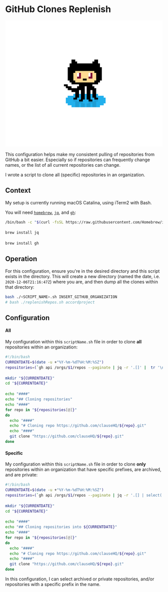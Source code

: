 # GitHub Clones Replenish

![GitHub Replenish Logo](../images/gitReplenish.png)

This configuration helps make my consistent pulling of repositories from GitHub a bit easier. Especially so if repositories can frequently change names, or the list of all current repositories can change. 

I wrote a script to clone all (specific) repositories in an organization.

## Context

My setup is currently running macOS Catalina, using iTerm2 with Bash.

You will need [`homebrew`](https://brew.sh/), [`jq`](https://stedolan.github.io/jq/), and [`gh`](https://cli.github.com/):

```sh
/bin/bash -c "$(curl -fsSL https://raw.githubusercontent.com/Homebrew/install/HEAD/install.sh)"

brew install jq

brew install gh
```

## Operation

For this configuration, ensure you're in the desired directory and this script exists in the directory. This will create a new directory (named the date, i.e. `2020-12-06T21:16:47Z`) where you are, and then dump all the clones within that directory:

```sh
bash ./<SCRIPT_NAME>.sh INSERT_GITHUB_ORGANIZATION
# bash ./replenishRepos.sh accordproject
```

## Configuration

#### All
My configuration within this `scriptName.sh` file in order to clone **all** repositories within an organization:
```sh
#!/bin/bash
CURRENTDATE=$(date -u +"%Y-%m-%dT%H:%M:%SZ")
repositories=(`gh api /orgs/$1/repos --paginate | jq -r '.[]' |  tr '\n' '  '`)

mkdir "${CURRENTDATE}"
cd "${CURRENTDATE}"

echo "####"
echo "## Cloning repositories"
echo "####"
for repo in "${repositories[@]}"
do
  echo "####"
  echo "# Cloning repo https://github.com/clauseHQ/${repo}.git"
  echo "####"
  git clone "https://github.com/clauseHQ/${repo}.git"
done
```

#### Specific
My configuration within this `scriptName.sh` file in order to clone **only** repositories within an organization that have specific prefixes, are archived, and are private:
```sh
#!/bin/bash
CURRENTDATE=$(date -u +"%Y-%m-%dT%H:%M:%SZ")
repositories=(`gh api /orgs/$1/repos --paginate | jq -r '.[] | select(.private == <BOOLEAN> and .archived == <BOOLEAN>) | .name | select(test("<PREFIX_1>") or test("<PREFIX_2>"))' |  tr '\n' '  '`)

mkdir "${CURRENTDATE}"
cd "${CURRENTDATE}"

echo "####"
echo "## Cloning repositories into ${CURRENTDATE}"
echo "####"
for repo in "${repositories[@]}"
do
  echo "####"
  echo "# Cloning repo https://github.com/clauseHQ/${repo}.git"
  echo "####"
  git clone "https://github.com/clauseHQ/${repo}.git"
done
```

In this configuration, I can select archived or private repositories, and/or repositories with a specific prefix in the name.